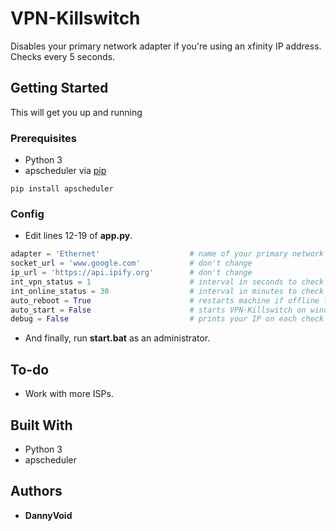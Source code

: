 # VPN-Killswitch

Disables your primary network adapter if you're using an xfinity IP address. Checks every 5 seconds.

## Getting Started

This will get you up and running

### Prerequisites

* Python 3
* apscheduler via [pip](http://pypi.python.org/pypi/pip)

```
pip install apscheduler
```

### Config

* Edit lines 12-19 of **app.py**.

```python
adapter = 'Ethernet'                    # name of your primary network adaptor
socket_url = 'www.google.com'           # don't change
ip_url = 'https://api.ipify.org'        # don't change
int_vpn_status = 1                      # interval in seconds to check your vpn state
int_online_status = 30                  # interval in minutes to check if your machine needs to reboot
auto_reboot = True                      # restarts machine if offline for an extended period
auto_start = False                      # starts VPN-Killswitch on windows startup
debug = False                           # prints your IP on each check
```

* And finally, run **start.bat** as an administrator.

## To-do

* Work with more ISPs.

## Built With

* Python 3
* apscheduler

## Authors

* **DannyVoid**
